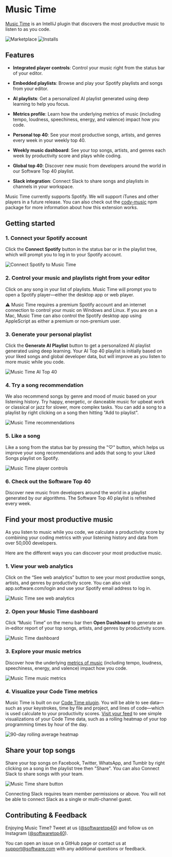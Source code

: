 # Music Time

[Music Time](https://www.software.com/music-time) is an IntelliJ plugin that discovers the most productive music to listen to as you code.

![Marketplace](https://img.shields.io/jetbrains/plugin/v/14143-music-time.svg)
![Installs](https://img.shields.io/jetbrains/plugin/d/14143-music-time)

## Features

-   **Integrated player controls**: Control your music right from the status bar of your editor.

-   **Embedded playlists**: Browse and play your Spotify playlists and songs from your editor.

-   **AI playlists**: Get a personalized AI playlist generated using deep learning to help you focus.

-   **Metrics profile**: Learn how the underlying metrics of music (including tempo, loudness, speechiness, energy, and valence) impact how you code.

-   **Personal top 40**: See your most productive songs, artists, and genres every week in your weekly top 40.

-   **Weekly music dashboard**: See your top songs, artists, and genres each week by productivity score and plays while coding.

-   **Global top 40**: Discover new music from developers around the world in our Software Top 40 playlist.

-   **Slack integration**: Connect Slack to share songs and playlists in channels in your workspace.

Music Time currently supports Spotify. We will support iTunes and other players in a future release. You can also check out the [cody-music](https://www.npmjs.com/package/cody-music) npm package for more information about how this extension works.

## Getting started

### **1. Connect your Spotify account**

Click the **Connect Spotify** button in the status bar or in the playlist tree, which will prompt you to log in to your Spotify account.

![Connect Spotify to Music Time](https://swdc-intellij.s3-us-west-1.amazonaws.com/music-time-connect-spotify.png)

### **2. Control your music and playlists right from your editor**

Click on any song in your list of playlists. Music Time will prompt you to open a Spotify player—either the desktop app or web player.

⚠️ Music Time requires a premium Spotify account and an internet connection to control your music on Windows and Linux. If you are on a Mac, Music Time can also control the Spotify desktop app using AppleScript as either a premium or non-premium user.

### **3. Generate your personal playlist**

Click the **Generate AI Playlist** button to get a personalized AI playlist generated using deep learning. Your AI Top 40 playlist is initially based on your liked songs and global developer data, but will improve as you listen to more music while you code. 

![Music Time AI Top 40](https://swdc-intellij.s3-us-west-1.amazonaws.com/music-time-ai-playlist.png)

### **4. Try a song recommendation**

We also recommend songs by genre and mood of music based on your listening history. Try happy, energetic, or danceable music for upbeat work or classical or jazz for slower, more complex tasks. You can add a song to a playlist by right clicking on a song then hitting "Add to playlist".

![Music Time recommendations](https://swdc-intellij.s3-us-west-1.amazonaws.com/music-time-recommendations.png)

### **5. Like a song**

Like a song from the status bar by pressing the "♡" button, which helps us improve your song recommendations and adds that song to your Liked Songs playlist on Spotify.

![Music Time player controls](https://swdc-intellij.s3-us-west-1.amazonaws.com/music-time-player-controls.png)

### **6. Check out the Software Top 40**

Discover new music from developers around the world in a playlist generated by our algorithms. The Software Top 40 playlist is refreshed every week.

## Find your most productive music

As you listen to music while you code, we calculate a productivity score by combining your coding metrics with your listening history and data from over 50,000 developers.

Here are the different ways you can discover your most productive music.

### **1. View your web analytics**

Click on the “See web analytics” button to see your most productive songs, artists, and genres by productivity score. You can also visit app.software.com/login and use your Spotify email address to log in.

![Music Time see web analytics](https://swdc-intellij.s3-us-west-1.amazonaws.com/music-time-see-web-analytics.png)

### **2. Open your Music Time dashboard**

Click “Music Time” on the menu bar then **Open Dashboard** to generate an in-editor report of your top songs, artists, and genres by productivity score.

![Music Time dashboard](https://swdc-intellij.s3-us-west-1.amazonaws.com/music-time-open-dashboard.png)

### **3. Explore your music metrics**

Discover how the underlying [metrics of music](https://app.software.com/music/metrics) (including tempo, loudness, speechiness, energy, and valence) impact how you code.

![Music Time music metrics](https://swdc-vscode.s3-us-west-1.amazonaws.com/music-metrics.png)

### **4. Visualize your Code Time metrics**

Music Time is built on our [Code Time plugin](https://github.com/swdotcom/swdc-intellij). You will be able to see data—such as your keystrokes, time by file and project, and lines of code—which is used calculate to your productivity scores. [Visit your feed](https://app.software.com) to see simple visualizations of your Code Time data, such as a rolling heatmap of your top programming times by hour of the day.

![90-day rolling average heatmap](https://swdc-vscode.s3-us-west-1.amazonaws.com/average-heatmap.png)

## Share your top songs

Share your top songs on Facebook, Twitter, WhatsApp, and Tumblr by right clicking on a song in the playlist tree then "Share". You can also Connect Slack to share songs with your team.

![Music Time share button](https://swdc-intellij.s3-us-west-1.amazonaws.com/music-time-share-menu.png)

Connecting Slack requires team member permissions or above. You will not be able to connect Slack as a single or multi-channel guest.

## Contributing & Feedback

Enjoying Music Time? Tweet at us ([@softwaretop40](https://twitter.com/softwaretop40)) and follow us on Instagram ([@softwaretop40](https://www.instagram.com/softwaretop40/)).

You can open an issue on a GitHub page or contact us at [support@software.com](mailto:support@software.com) with any additional questions or feedback.